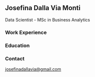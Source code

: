 ## Josefina Dalla Via Monti

Data Scientist - MSc in Business Analytics

### Work Experience 


### Education 


### Contact

[josefinadallavia@gmail.com](josefinadallavia@gmail.com) 






